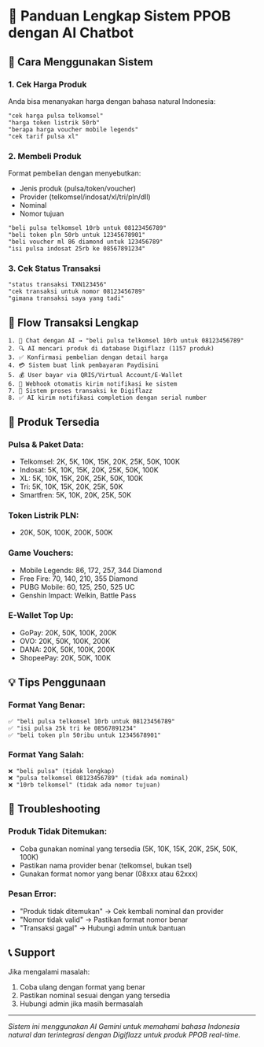 # 📱 Panduan Lengkap Sistem PPOB dengan AI Chatbot

## 🚀 Cara Menggunakan Sistem

### 1. **Cek Harga Produk**
Anda bisa menanyakan harga dengan bahasa natural Indonesia:

```
"cek harga pulsa telkomsel"
"harga token listrik 50rb"
"berapa harga voucher mobile legends"
"cek tarif pulsa xl"
```

### 2. **Membeli Produk**
Format pembelian dengan menyebutkan:
- Jenis produk (pulsa/token/voucher)
- Provider (telkomsel/indosat/xl/tri/pln/dll)
- Nominal
- Nomor tujuan

```
"beli pulsa telkomsel 10rb untuk 08123456789"
"beli token pln 50rb untuk 12345678901"
"beli voucher ml 86 diamond untuk 123456789"
"isi pulsa indosat 25rb ke 08567891234"
```

### 3. **Cek Status Transaksi**
```
"status transaksi TXN123456"
"cek transaksi untuk nomor 08123456789"
"gimana transaksi saya yang tadi"
```

## 🎯 Flow Transaksi Lengkap

```
1. 🤖 Chat dengan AI → "beli pulsa telkomsel 10rb untuk 08123456789"
2. 🔍 AI mencari produk di database Digiflazz (1157 produk)
3. ✅ Konfirmasi pembelian dengan detail harga
4. 💳 Sistem buat link pembayaran Paydisini
5. 💰 User bayar via QRIS/Virtual Account/E-Wallet
6. 🔔 Webhook otomatis kirim notifikasi ke sistem
7. 🚀 Sistem proses transaksi ke Digiflazz
8. ✅ AI kirim notifikasi completion dengan serial number
```

## 🏪 Produk Tersedia

### **Pulsa & Paket Data:**
- Telkomsel: 2K, 5K, 10K, 15K, 20K, 25K, 50K, 100K
- Indosat: 5K, 10K, 15K, 20K, 25K, 50K, 100K
- XL: 5K, 10K, 15K, 20K, 25K, 50K, 100K
- Tri: 5K, 10K, 15K, 20K, 25K, 50K
- Smartfren: 5K, 10K, 20K, 25K, 50K

### **Token Listrik PLN:**
- 20K, 50K, 100K, 200K, 500K

### **Game Vouchers:**
- Mobile Legends: 86, 172, 257, 344 Diamond
- Free Fire: 70, 140, 210, 355 Diamond
- PUBG Mobile: 60, 125, 250, 525 UC
- Genshin Impact: Welkin, Battle Pass

### **E-Wallet Top Up:**
- GoPay: 20K, 50K, 100K, 200K
- OVO: 20K, 50K, 100K, 200K
- DANA: 20K, 50K, 100K, 200K
- ShopeePay: 20K, 50K, 100K

## 💡 Tips Penggunaan

### **Format Yang Benar:**
```
✅ "beli pulsa telkomsel 10rb untuk 08123456789"
✅ "isi pulsa 25k tri ke 08567891234"
✅ "beli token pln 50ribu untuk 12345678901"
```

### **Format Yang Salah:**
```
❌ "beli pulsa" (tidak lengkap)
❌ "pulsa telkomsel 08123456789" (tidak ada nominal)
❌ "10rb telkomsel" (tidak ada nomor tujuan)
```

## 🔧 Troubleshooting

### **Produk Tidak Ditemukan:**
- Coba gunakan nominal yang tersedia (5K, 10K, 15K, 20K, 25K, 50K, 100K)
- Pastikan nama provider benar (telkomsel, bukan tsel)
- Gunakan format nomor yang benar (08xxx atau 62xxx)

### **Pesan Error:**
- "Produk tidak ditemukan" → Cek kembali nominal dan provider
- "Nomor tidak valid" → Pastikan format nomor benar
- "Transaksi gagal" → Hubungi admin untuk bantuan

## 📞 Support

Jika mengalami masalah:
1. Coba ulang dengan format yang benar
2. Pastikan nominal sesuai dengan yang tersedia
3. Hubungi admin jika masih bermasalah

---

*Sistem ini menggunakan AI Gemini untuk memahami bahasa Indonesia natural dan terintegrasi dengan Digiflazz untuk produk PPOB real-time.*